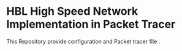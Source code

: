 # HBL High Speed Network Implementation in Packet Tracer
This Repository provide configuration and Packet tracer file .  
